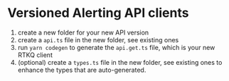 # Versioned Alerting API clients

1. create a new folder for your new API version
2. create a `api.ts` file in the new folder, see existing ones
3. run `yarn codegen` to generate the `api.get.ts` file, which is your new RTKQ client
4. (optional) create a `types.ts` file in the new folder, see existing ones to enhance the types that are auto-generated.
